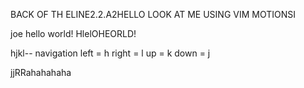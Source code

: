 




BACK OF TH ELINE2.2.A2HELLO LOOK AT ME USING VIM MOTIONSI


joe hello world!
HlelOHEORLD!



hjkl-- navigation
left = h     right = l
up = k     down = j

jjRRahahahaha
